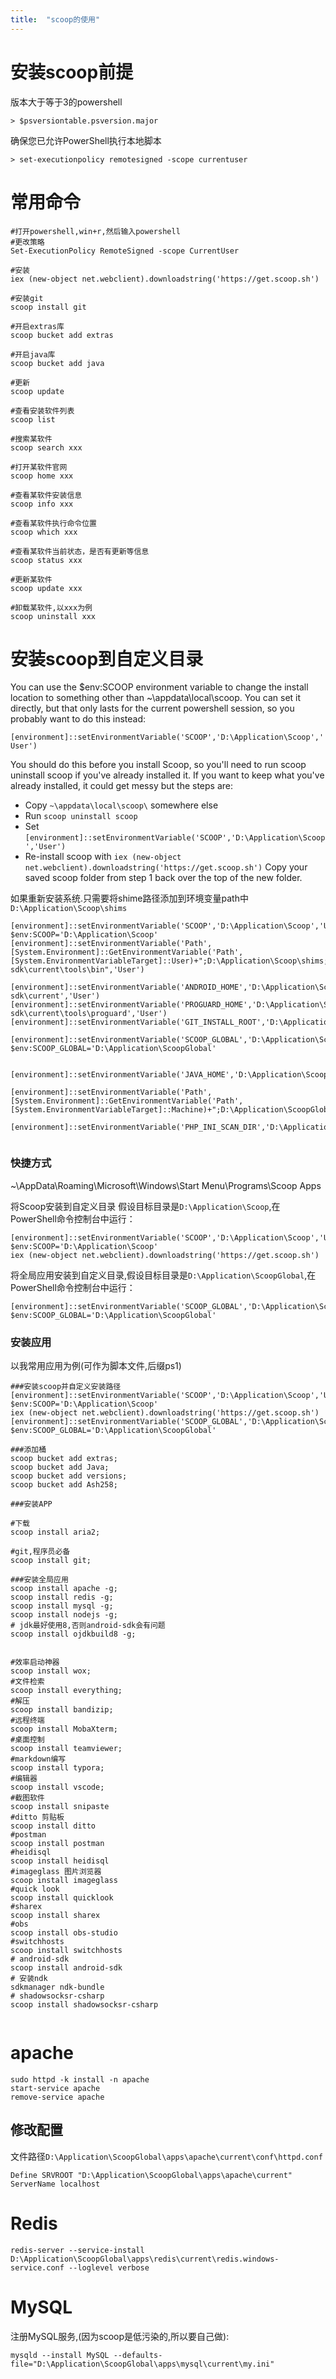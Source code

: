 ```yaml
---
title:  "scoop的使用"
---
```





# 安装scoop前提

版本大于等于3的powershell
```
> $psversiontable.psversion.major
```
确保您已允许PowerShell执行本地脚本
```
> set-executionpolicy remotesigned -scope currentuser
```





# 常用命令

```
#打开powershell,win+r,然后输入powershell
#更改策略
Set-ExecutionPolicy RemoteSigned -scope CurrentUser

#安装
iex (new-object net.webclient).downloadstring('https://get.scoop.sh')

#安装git
scoop install git

#开启extras库
scoop bucket add extras

#开启java库
scoop bucket add java

#更新
scoop update

#查看安装软件列表
scoop list

#搜索某软件
scoop search xxx

#打开某软件官网
scoop home xxx

#查看某软件安装信息
scoop info xxx

#查看某软件执行命令位置
scoop which xxx

#查看某软件当前状态，是否有更新等信息
scoop status xxx

#更新某软件
scoop update xxx

#卸载某软件,以xxx为例
scoop uninstall xxx

```


# 安装scoop到自定义目录

You can use the $env:SCOOP environment variable to change the install location to something other than ~\appdata\local\scoop. You can set it directly, but that only lasts for the current powershell session, so you probably want to do this instead:

`[environment]::setEnvironmentVariable('SCOOP','D:\Application\Scoop','User')`

You should do this before you install Scoop, so you'll need to run scoop uninstall scoop if you've already installed it. If you want to keep what you've already installed, it could get messy but the steps are:

- Copy `~\appdata\local\scoop\` somewhere else
- Run `scoop uninstall scoop`
- Set `[environment]::setEnvironmentVariable('SCOOP','D:\Application\Scoop','User')`
- Re-install scoop with `iex (new-object net.webclient).downloadstring('https://get.scoop.sh')`
Copy your saved scoop folder from step 1 back over the top of the new folder.

如果重新安装系统.只需要将shime路径添加到环境变量path中`D:\Application\Scoop\shims`
```
[environment]::setEnvironmentVariable('SCOOP','D:\Application\Scoop','User')
$env:SCOOP='D:\Application\Scoop' 
[environment]::setEnvironmentVariable('Path',[System.Environment]::GetEnvironmentVariable('Path',[System.EnvironmentVariableTarget]::User)+";D:\Application\Scoop\shims;D:\Application\Scoop\apps\android-sdk\current\tools\bin",'User')

[environment]::setEnvironmentVariable('ANDROID_HOME','D:\Application\Scoop\apps\android-sdk\current','User')
[environment]::setEnvironmentVariable('PROGUARD_HOME','D:\Application\Scoop\apps\android-sdk\current\tools\proguard','User')
[environment]::setEnvironmentVariable('GIT_INSTALL_ROOT','D:\Application\Scoop\apps\git\current','User')

[environment]::setEnvironmentVariable('SCOOP_GLOBAL','D:\Application\ScoopGlobal','Machine')
$env:SCOOP_GLOBAL='D:\Application\ScoopGlobal'


[environment]::setEnvironmentVariable('JAVA_HOME','D:\Application\ScoopGlobal\apps\ojdkbuild8\current','Machine')

[environment]::setEnvironmentVariable('Path',[System.Environment]::GetEnvironmentVariable('Path',[System.EnvironmentVariableTarget]::Machine)+";D:\Application\ScoopGlobal\apps\ojdkbuild8\current\bin;D:\Application\ScoopGlobal\shims;D:\Application\ScoopGlobal\apps\nodejs\current\bin;D:\Application\ScoopGlobal\apps\nodejs\current",'Machine')

[environment]::setEnvironmentVariable('PHP_INI_SCAN_DIR','D:\Application\ScoopGlobal\apps\php\current\cli;D:\Application\ScoopGlobal\apps\php\current\cli\conf.d;','Machine')


```
### 快捷方式

~\AppData\Roaming\Microsoft\Windows\Start Menu\Programs\Scoop Apps


将Scoop安装到自定义目录
假设目标目录是`D:\Application\Scoop`,在PowerShell命令控制台中运行：
```
[environment]::setEnvironmentVariable('SCOOP','D:\Application\Scoop','User')
$env:SCOOP='D:\Application\Scoop'
iex (new-object net.webclient).downloadstring('https://get.scoop.sh')
```
将全局应用安装到自定义目录,假设目标目录是`D:\Application\ScoopGlobal`,在PowerShell命令控制台中运行：
```
[environment]::setEnvironmentVariable('SCOOP_GLOBAL','D:\Application\ScoopGlobal','Machine')
$env:SCOOP_GLOBAL='D:\Application\ScoopGlobal'
```

### 安装应用

以我常用应用为例(可作为脚本文件,后缀ps1)

```
###安装scoop并自定义安装路径
[environment]::setEnvironmentVariable('SCOOP','D:\Application\Scoop','User')
$env:SCOOP='D:\Application\Scoop'
iex (new-object net.webclient).downloadstring('https://get.scoop.sh')
[environment]::setEnvironmentVariable('SCOOP_GLOBAL','D:\Application\ScoopGlobal','Machine')
$env:SCOOP_GLOBAL='D:\Application\ScoopGlobal'

###添加桶
scoop bucket add extras;
scoop bucket add Java;
scoop bucket add versions;
scoop bucket add Ash258;

###安装APP

#下载
scoop install aria2;

#git,程序员必备
scoop install git;

###安装全局应用
scoop install apache -g;
scoop install redis -g;
scoop install mysql -g;
scoop install nodejs -g;
# jdk最好使用8,否则android-sdk会有问题
scoop install ojdkbuild8 -g; 


#效率启动神器
scoop install wox;
#文件检索
scoop install everything;
#解压
scoop install bandizip;
#远程终端
scoop install MobaXterm;
#桌面控制
scoop install teamviewer;
#markdown编写
scoop install typora;
#编辑器
scoop install vscode;
#截图软件
scoop install snipaste
#ditto 剪贴板
scoop install ditto
#postman
scoop install postman
#heidisql
scoop install heidisql
#imageglass 图片浏览器
scoop install imageglass
#quick look
scoop install quicklook
#sharex
scoop install sharex 
#obs
scoop install obs-studio
#switchhosts
scoop install switchhosts
# android-sdk
scoop install android-sdk
# 安装ndk
sdkmanager ndk-bundle
# shadowsocksr-csharp
scoop install shadowsocksr-csharp


```



# apache
```
sudo httpd -k install -n apache  
start-service apache
remove-service apache
```
## 修改配置
文件路径`D:\Application\ScoopGlobal\apps\apache\current\conf\httpd.conf`
```
Define SRVROOT "D:\Application\ScoopGlobal\apps\apache\current"
ServerName localhost
```

# Redis 
```
redis-server --service-install D:\Application\ScoopGlobal\apps\redis\current\redis.windows-service.conf --loglevel verbose
```
# MySQL

注册MySQL服务,(因为scoop是低污染的,所以要自己做):
```
mysqld --install MySQL --defaults-file="D:\Application\ScoopGlobal\apps\mysql\current\my.ini"
```














